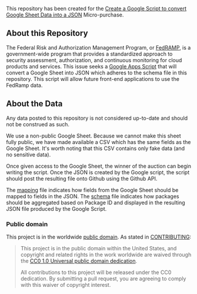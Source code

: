 This repository has been created for the [Create a Google Script to convert Google Sheet Data into a JSON](https://micropurchase.18f.gov/auctions/21) Micro-purchase.

## About this Repository
The Federal Risk and Authorization Management Program, or [FedRAMP](https://www.fedramp.gov/), is a government-wide program that provides a standardized approach to security assessment, authorization, and continuous monitoring for cloud products and services. This issue seeks a [Google Apps Script](https://developers.google.com/apps-script/) that will convert a Google Sheet into JSON which adheres to the schema file in this repository. This script will allow future front-end applications to use the FedRamp data.

## About the Data
Any data posted to this repository is not considered up-to-date and should not be construed as such.

We use a non-public Google Sheet. Because we cannot make this sheet fully public, we have made available a CSV which has the same fields as the Google Sheet. It's worth noting that this CSV contains only fake data (and no sensitive data).

Once given access to the Google Sheet, the winner of the auction can begin writing the script.
Once the JSON is created by the Google script, the script should post the resulting file onto Github using the Github API.

The [mapping](https://github.com/18F/fedramp-micropurchase/blob/master/mapping.json) file indicates how fields from the Google Sheet should be mapped to fields in the JSON.
The [schema](https://github.com/18F/fedramp-micropurchase/blob/master/schema.json) file indicates how packages should be aggregated based on Package ID and displayed in the resulting JSON file produced by the Google Script.

### Public domain

This project is in the worldwide [public domain](LICENSE.md). As stated in [CONTRIBUTING](CONTRIBUTING.md):

> This project is in the public domain within the United States, and copyright and related rights in the work worldwide are waived through the [CC0 1.0 Universal public domain dedication](https://creativecommons.org/publicdomain/zero/1.0/).
>
> All contributions to this project will be released under the CC0 dedication. By submitting a pull request, you are agreeing to comply with this waiver of copyright interest.
